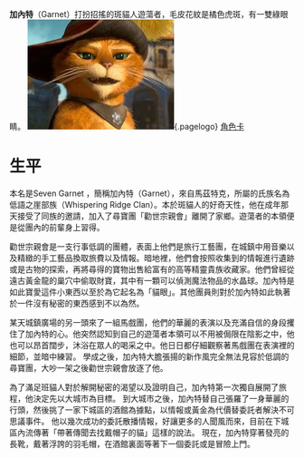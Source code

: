 <!-- TITLE: 加內特 -->
<!-- SUBTITLE: 『我乃大名鼎鼎、勸世宗親會的…等等，你身上那個發光的東西是什麼？』 -->


**加內特**（Garnet）打扮招搖的斑貓人遊蕩者，毛皮花紋是橘色虎斑，有一雙綠眼睛。
![Gar](/uploads/gar.jpg "Gar"){.pagelogo}
[角色卡](https://docs.google.com/spreadsheets/d/1uf44a854XQFkV1GrmCy4XerHFmVwXo3UVi07iHmVmQA/edit?usp=sharing)
# 生平
本名是Seven Garnet ，簡稱加內特（Garnet），來自馬茲特克，所屬的氏族名為低語之崖部族（Whispering Ridge Clan）。本於斑貓人的好奇天性，他在成年那天接受了同族的邀請，加入了尋寶團「勸世宗親會」離開了家鄉。遊蕩者的本領便是從團內的前輩身上習得。

勸世宗親會是一支行事低調的團體，表面上他們是旅行工藝團，在城鎮中用音樂以及精緻的手工藝品換取旅費以及情報。暗地裡，他們會按照收集到的情報進行遺跡或是古物的探索，再將尋得的寶物出售給富有的高等精靈貴族收藏家。他們曾經從遠古黃金龍的巢穴中偷取財寶，其中有一顆可以偵測魔法物品的水晶球。加內特是如此寶愛這件小東西以至於為它起名為「貓眼」。其他團員則對於加內特如此執著於一件沒有秘密的東西感到不以為然。																				

某天城鎮廣場的另一頭來了一組馬戲團，他們的華麗的表演以及充滿自信的身段攫住了加內特的心。他突然認知到自己的遊蕩者本領可以不用被侷限在陰影之中，他也可以昂首闊步，沐浴在眾人的喝采之中。他日日都仔細觀察著馬戲團在表演裡的細節，並暗中練習。
學成之後，加內特大膽張揚的新作風完全無法見容於低調的尋寶團，大吵一架之後勸世宗親會放逐了他。

為了滿足班貓人對於解開秘密的渴望以及證明自己，加內特第一次獨自展開了旅程，他決定先以大城市為目標。
到大城市之後，加內特替自己張羅了一身華麗的行頭，然後挑了一家下城區的酒館為據點，以情報或黃金為代價替委託者解決不可思議事件。
他以幾次成功的委託散播情報，好讓更多的人聞風而來，目前在下城區內流傳著「帶著傳聞去找戴帽子的貓」這樣的說法。
現在，加內特穿著發亮的長靴，戴著浮誇的羽毛帽，在酒館裏面等著下一個委託或是冒險上門。